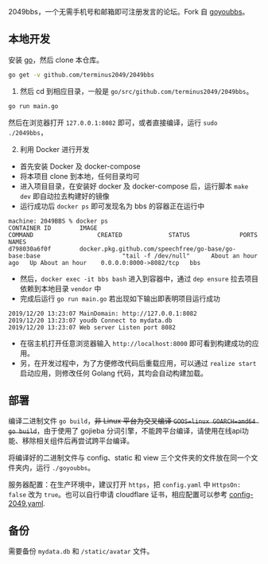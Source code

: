 2049bbs，一个无需手机号和邮箱即可注册发言的论坛。Fork 自 [goyoubbs](https://github.com/ego008/goyoubbs)。

## 本地开发


安装 [go](https://golang.org/dl/)，然后 clone 本仓库。

```bash
go get -v github.com/terminus2049/2049bbs
```
1. 然后 cd 到相应目录，一般是 `go/src/github.com/terminus2049/2049bbs`。

```bash
go run main.go
```

然后在浏览器打开 `127.0.0.1:8082` 即可，或者直接编译，运行 `sudo ./2049bbs`，

2. 利用 Docker 进行开发

 - 首先安装 Docker 及 docker-compose
 - 将本项目 clone 到本地，任何目录均可
 - 进入项目目录，在安装好 docker 及 docker-compose 后，运行脚本 `make dev` 即自动拉去构建好的镜像
 - 运行成功后 `docker ps` 即可发现名为 bbs 的容器正在运行中

```
machine: 2049BBS % docker ps
CONTAINER ID        IMAGE                                                                       COMMAND                  CREATED             STATUS              PORTS                    NAMES
d798030a6f0f        docker.pkg.github.com/speechfree/go-base/go-base:base                       "tail -f /dev/null"      About an hour ago   Up About an hour    0.0.0.0:8000->8082/tcp   bbs
```
 - 然后，`docker exec -it bbs bash` 进入到容器中，通过 `dep ensure` 拉去项目依赖到本地目录 `vendor` 中
 - 完成后运行 `go run main.go` 若出现如下输出即表明项目运行成功

```
2019/12/20 13:23:07 MainDomain: http://127.0.0.1:8082
2019/12/20 13:23:07 youdb Connect to mydata.db
2019/12/20 13:23:07 Web server Listen port 8082
```
 - 在宿主机打开任意浏览器输入 `http://localhost:8000` 即可看到构建成功的应用。
 - 另，在开发过程中，为了方便修改代码后重载应用，可以通过 `realize start` 启动应用，则修改任何 Golang 代码，其均会自动构建加载。

## 部署

编译二进制文件 `go build`，~~非 Linux 平台为交叉编译 `GOOS=linux GOARCH=amd64 go build`~~，由于使用了 gojieba 分词引擎，不能跨平台编译，请使用在线api功能、移除相关组件后再尝试跨平台编译。

将编译好的二进制文件与 config、static 和 view 三个文件夹的文件放在同一个文件夹内，运行 `./goyoubbs`。

服务器配置：在生产环境中，建议打开 `https`，把 `config.yaml` 中 `HttpsOn: false` 改为 `true`。也可以自行申请 cloudflare 证书，相应配置可以参考 [config-2049.yaml](https://github.com/Terminus2049/2049BBS/blob/master/config/config-2049.yaml).

## 备份

需要备份 `mydata.db` 和 `/static/avatar` 文件。
